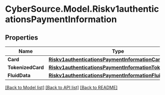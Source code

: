 # CyberSource.Model.Riskv1authenticationsPaymentInformation
## Properties

Name | Type | Description | Notes
------------ | ------------- | ------------- | -------------
**Card** | [**Riskv1authenticationsPaymentInformationCard**](Riskv1authenticationsPaymentInformationCard.md) |  | [optional] 
**TokenizedCard** | [**Riskv1authenticationsPaymentInformationTokenizedCard**](Riskv1authenticationsPaymentInformationTokenizedCard.md) |  | [optional] 
**FluidData** | [**Riskv1authenticationsPaymentInformationFluidData**](Riskv1authenticationsPaymentInformationFluidData.md) |  | [optional] 

[[Back to Model list]](../README.md#documentation-for-models) [[Back to API list]](../README.md#documentation-for-api-endpoints) [[Back to README]](../README.md)

